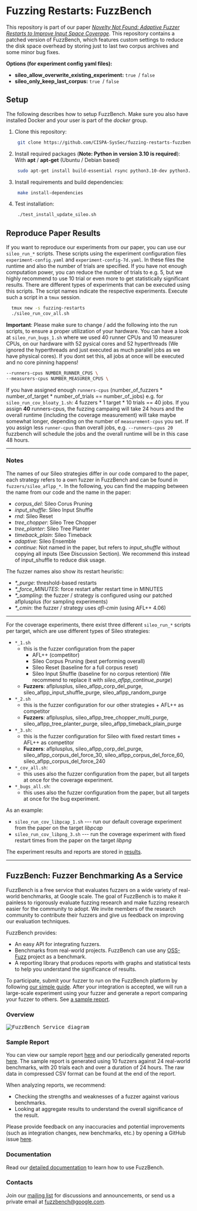 # Fuzzing Restarts: FuzzBench

This repository is part of our paper *[Novelty Not Found: Adaptive Fuzzer Restarts to Improve Input Space Coverage](https://mschloegel.me/paper/schiller2023fuzzerrestarts.pdf)*. This repository contains a patched version of FuzzBench, which features custom settings to reduce the disk space overhead by storing just to last two corpus archives and some minor bug fixes.

**Options (for experiment config yaml files):**

- **sileo_allow_overwrite_existing_experiment:** `true `/ `false`
- **sileo_only_keep_last_corpus:** `true `/ `false`

## Setup

The following describes how to setup FuzzBench. Make sure you also have installed Docker and your user is part of the *docker* group.

1. Clone this repository:

   ``` bash
    git clone https://github.com/CISPA-SysSec/fuzzing-restarts-fuzzbench.git && cd fuzzing-restarts-fuzzbench
   ```

2. Install required packages (**Note: Python in version 3.10 is required**):
   With **apt** / **apt-get** (Ubuntu / Debian based)

   ``` bash
    sudo apt-get install build-essential rsync python3.10-dev python3.10-venv
   ```

3. Install requirements and build dependencies:

    ```bash
     make install-dependencies
    ```

4. Test installation:

   ```bash
    ./test_install_update_sileo.sh
   ```

## Reproduce Paper Results

If you want to reproduce our experiments from our paper, you can use our `sileo_run_*` scripts. These scripts using the experiment configuration files `experiment-config.yaml` and `experiment-config-7d.yaml`. In these files the runtime and also the number of trials are specified. If you have not enough computation power, you can reduce the number of trials to e.g. 5, but we highly recommend to use 10 trial or even more to get statistically significant results. There are different types of experiments that can be executed using this scripts. The script names indicate the respective experiments. Execute such a script in a `tmux` session.

  ```bash
    tmux new -s fuzzing-restarts
    ./sileo_run_cov_all.sh
  ```

**Important**: Please make sure to change / add the following into the run scripts, to ensure a proper utilization of your hardware. You can have a look at `sileo_run_bugs_1.sh` where we used 40 runner CPUs and 10 measurer CPUs, on our hardware with 52 pysical cores and 52 hyperthreads (We ignored the hyperthreads and just executed as much parallel jobs as we have physical cores). If you dont set this, all jobs at once will be executed and no core pinning happens!

```bash
--runners-cpus NUMBER_RUNNER_CPUS \
--measurers-cpus NUMBER_MEASURER_CPUS \
```

If you have assigned enough `runners-cpus` (number_of_fuzzers \* number_of_target \* number_of_trials == number_of_jobs) e.g. for `sileo_run_cov_bloaty_1.sh`: 4 fuzzers \* 1 target \* 10 trials == 40 jobs. If you assign **40** runners-cpus, the fuzzing campaing will take 24 hours and the overall runtime (including the coverage measurement) will take maybe somewhat longer, depending on the number of `measurement-cpus` you set. If you assign less `runner-cpus` than overall jobs, e.g. `--runners-cpus 20` fuzzbench will schedule the jobs and the overall runtime will be in this case 48 hours.

---

### Notes

The names of our Sileo strategies differ in our code compared to the paper, each strategy refers to a own fuzzer in FuzzBench and can be found in `fuzzers/sileo_aflpp_*`. In the following, you can find the mapping between the name from our code and the name in the paper:

- *corpus_del*: Sileo Corus Pruning
- *input_shuffle*: Sileo Input Shuffle
- *rnd*: Sileo Reset
- *tree_chopper*: Sileo Tree Chopper
- *tree_planter*: Sileo Tree Planter
- *timeback_plain*: Sileo Timeback
- *adaptive*: Sileo Ensemble
- *continue*: Not named in the paper, but refers to *input_shuffle* without copying all inputs (See Discussion Section). We recommend this instead of input_shuffle to reduce disk usage.

The fuzzer names also show its restart heuristic:

- *\*_purge*: threshold-based restarts
- *\*_force_MINUTES*: force restart after restart time in MINUTES
- *\*_sampling*: the fuzzer / strategy is configured using our patched aflplusplus (for sampling experiments)
- *\*_cmin*: the fuzzer / strategy uses *afl-cmin* (using AFL++ 4.06)

---

For the coverage experiments, there exist three different `sileo_run_*` scripts per target, which are use different types of Sileo strategies:

- `*_1.sh`
  - this is the fuzzer configuration from the paper
    - AFL++ (competitor)
    - Sileo Corpus Pruning (best performing overall)
    - Sileo Reset (baseline for a full corpus reset)
    - Sileo Input Shuffle (baseline for no corpus retention) (We recommend to replace it with *sileo_aflpp_continue_purge*)
  - **Fuzzers**: aflplusplus, sileo_aflpp_corp_del_purge, sileo_aflpp_input_shuffle_purge, sileo_aflpp_random_purge
- `*_2.sh`
  - this is the fuzzer configuration for our other strategies + AFL++ as competitor
  - **Fuzzers**: aflplusplus, sileo_aflpp_tree_chopper_multi_purge, sileo_aflpp_tree_planter_purge, sileo_aflpp_timeback_plain_purge
- `*_3.sh`:
  - this is the fuzzer configuration for Sileo with fixed restart times + AFL++ as competitor
  - **Fuzzers**: aflplusplus, sileo_aflpp_corp_del_purge, sileo_aflpp_corpus_del_force_30, sileo_aflpp_corpus_del_force_60, sileo_aflpp_corpus_del_force_240
- `*_cov_all.sh`:
  - this uses also the fuzzer configuration from the paper, but all targets at once for the coverage experiment.
- `*_bugs_all.sh`:
  - this uses also the fuzzer configuration from the paper, but all targets at once for the bug experiment.

As an example:

- `sileo_run_cov_libpcap_1.sh`  --- run our default coverage experiment from the paper on the target *libpcap*
- `sileo_run_cov_libpng_3.sh`  --- run the coverage experiment with fixed restart times from the paper on the target *libpng*

The experiment results and reports are stored in [results](results).

---

## FuzzBench: Fuzzer Benchmarking As a Service

FuzzBench is a free service that evaluates fuzzers on a wide variety of
real-world benchmarks, at Google scale. The goal of FuzzBench is to make it
painless to rigorously evaluate fuzzing research and make fuzzing research
easier for the community to adopt. We invite members of the research community
to contribute their fuzzers and give us feedback on improving our evaluation
techniques.

FuzzBench provides:

* An easy API for integrating fuzzers.
* Benchmarks from real-world projects. FuzzBench can use any
  [OSS-Fuzz](https://github.com/google/oss-fuzz) project as a benchmark.
* A reporting library that produces reports with graphs and statistical tests
  to help you understand the significance of results.

To participate, submit your fuzzer to run on the FuzzBench platform by following
[our simple guide](
https://google.github.io/fuzzbench/getting-started/).
After your integration is accepted, we will run a large-scale experiment using
your fuzzer and generate a report comparing your fuzzer to others.
See [a sample report](https://www.fuzzbench.com/reports/sample/index.html).

### Overview
<kbd>
  
![FuzzBench Service diagram](docs/images/FuzzBench-service.png)
  
</kbd>


### Sample Report

You can view our sample report
[here](https://www.fuzzbench.com/reports/sample/index.html) and
our periodically generated reports
[here](https://www.fuzzbench.com/reports/index.html).
The sample report is generated using 10 fuzzers against 24 real-world
benchmarks, with 20 trials each and over a duration of 24 hours.
The raw data in compressed CSV format can be found at the end of the report.

When analyzing reports, we recommend:
* Checking the strengths and weaknesses of a fuzzer against various benchmarks.
* Looking at aggregate results to understand the overall significance of the
  result.

Please provide feedback on any inaccuracies and potential improvements (such as
integration changes, new benchmarks, etc.) by opening a GitHub issue
[here](https://github.com/google/fuzzbench/issues/new).

### Documentation

Read our [detailed documentation](https://google.github.io/fuzzbench/) to learn
how to use FuzzBench.

### Contacts

Join our [mailing list](https://groups.google.com/forum/#!forum/fuzzbench-users)
for discussions and announcements, or send us a private email at
[fuzzbench@google.com](mailto:fuzzbench@google.com).
